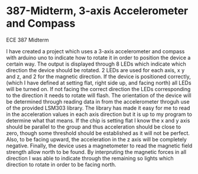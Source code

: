 # 387-Midterm, 3-axis Accelerometer and Compass 
ECE 387 Midterm 

  I have created a project which uses a 3-axis accelerometer and compass with arduino uno to indicate how to rotate it in order to position the device a certain way. The output is displayed through 8 LEDs which indicate which direction the device should be rotated. 2 LEDs are used for each axis, x y and z, and 2 for the magnetic direction. If the device is positioned correctly, (which I have defined at setting flat, right side up, and facing north) all LEDs will be turned on. If not facing the correct direction the LEDs corresponding to the direction it needs to rotate will flash. 
  The orientation of the device will be determined through reading data in from the accelerometer throguh use of the provided LSM303 library. The library has made it easy for me to read in the acceleration values in each axis direction but it is up to my program to determine what that means. If the chip is setting flat I know the x and y axis should be parallel to the group and thus acceleration should be close to zero, though some threshold should be established as it will not be perfect. Also, to be facing upward, the acceleration in the z axis will be completely negative. Finally, the device uses a magnetometer to read the magnetic field strength allow north to be found. By interpruting the magnetic forces in all direction I was able to indicate through the remaining so lights which direction to rotate in order to be facing north.  
